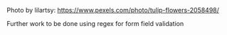 Photo by lilartsy: https://www.pexels.com/photo/tulip-flowers-2058498/

Further work to be done using regex for form field validation
